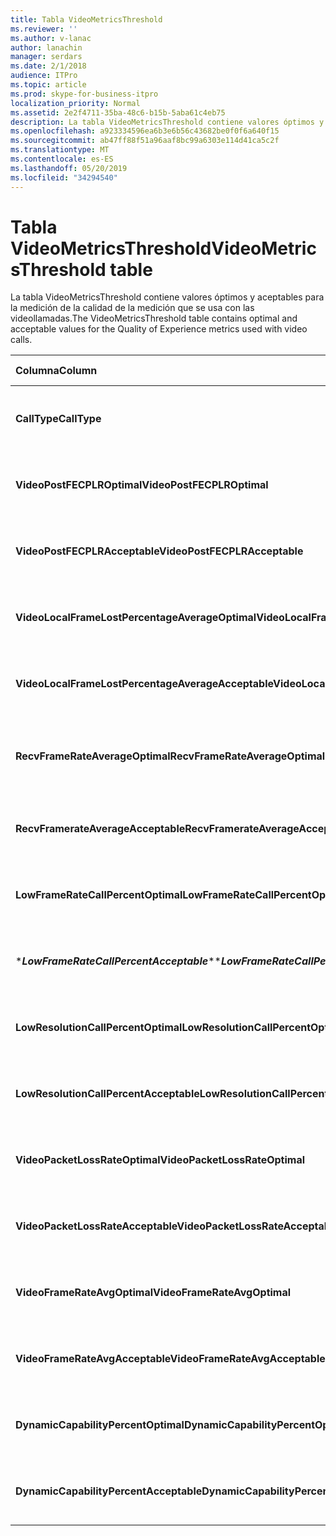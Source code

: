 ```yaml
---
title: Tabla VideoMetricsThreshold
ms.reviewer: ''
ms.author: v-lanac
author: lanachin
manager: serdars
ms.date: 2/1/2018
audience: ITPro
ms.topic: article
ms.prod: skype-for-business-itpro
localization_priority: Normal
ms.assetid: 2e2f4711-35ba-48c6-b15b-5aba61c4eb75
description: La tabla VideoMetricsThreshold contiene valores óptimos y aceptables para la medición de la calidad de la medición que se usa con las videollamadas.
ms.openlocfilehash: a923334596ea6b3e6b56c43682be0f0f6a640f15
ms.sourcegitcommit: ab47ff88f51a96aaf8bc99a6303e114d41ca5c2f
ms.translationtype: MT
ms.contentlocale: es-ES
ms.lasthandoff: 05/20/2019
ms.locfileid: "34294540"
---
```

# <a name="videometricsthreshold-table"></a><span data-ttu-id="08625-103">Tabla VideoMetricsThreshold</span><span class="sxs-lookup"><span data-stu-id="08625-103">VideoMetricsThreshold table</span></span>
 
<span data-ttu-id="08625-104">La tabla VideoMetricsThreshold contiene valores óptimos y aceptables para la medición de la calidad de la medición que se usa con las videollamadas.</span><span class="sxs-lookup"><span data-stu-id="08625-104">The VideoMetricsThreshold table contains optimal and acceptable values for the Quality of Experience metrics used with video calls.</span></span>
  

| <span data-ttu-id="08625-105">**Columna**</span><span class="sxs-lookup"><span data-stu-id="08625-105">**Column**</span></span>                                               | <span data-ttu-id="08625-106">**Tipo de datos**</span><span class="sxs-lookup"><span data-stu-id="08625-106">**Data Type**</span></span>       | <span data-ttu-id="08625-107">**Clave o índice**</span><span class="sxs-lookup"><span data-stu-id="08625-107">**Key/Index**</span></span>  | <span data-ttu-id="08625-108">**Detalles**</span><span class="sxs-lookup"><span data-stu-id="08625-108">**Details**</span></span>                          |
|:---------------------------------------------------------|:--------------------|:---------------|:-------------------------------------|
| <span data-ttu-id="08625-109">**CallType**</span><span class="sxs-lookup"><span data-stu-id="08625-109">**CallType**</span></span> <br/>                                       | <span data-ttu-id="08625-110">int</span><span class="sxs-lookup"><span data-stu-id="08625-110">int</span></span>  <br/>          | <span data-ttu-id="08625-111">Primary</span><span class="sxs-lookup"><span data-stu-id="08625-111">Primary</span></span>  <br/> | <span data-ttu-id="08625-112">Tipo de llamada que se realizó.</span><span class="sxs-lookup"><span data-stu-id="08625-112">Type of call that was placed.</span></span>  <br/> |
| <span data-ttu-id="08625-113">**VideoPostFECPLROptimal**</span><span class="sxs-lookup"><span data-stu-id="08625-113">**VideoPostFECPLROptimal**</span></span> <br/>                         | <span data-ttu-id="08625-114">decimal (4,5)</span><span class="sxs-lookup"><span data-stu-id="08625-114">decimal(5,2)</span></span>  <br/> |                | <span data-ttu-id="08625-115">El valor predeterminado es 0,05.</span><span class="sxs-lookup"><span data-stu-id="08625-115">The default value is 0.05.</span></span>  <br/>    |
| <span data-ttu-id="08625-116">**VideoPostFECPLRAcceptable**</span><span class="sxs-lookup"><span data-stu-id="08625-116">**VideoPostFECPLRAcceptable**</span></span> <br/>                      | <span data-ttu-id="08625-117">decimal (4,5)</span><span class="sxs-lookup"><span data-stu-id="08625-117">decimal(5,2)</span></span>  <br/> |                | <span data-ttu-id="08625-118">El valor predeterminado es 0,10.</span><span class="sxs-lookup"><span data-stu-id="08625-118">The default value is 0.10.</span></span>  <br/>    |
| <span data-ttu-id="08625-119">**VideoLocalFrameLostPercentageAverageOptimal**</span><span class="sxs-lookup"><span data-stu-id="08625-119">**VideoLocalFrameLostPercentageAverageOptimal**</span></span> <br/>    | <span data-ttu-id="08625-120">decimal (4,5)</span><span class="sxs-lookup"><span data-stu-id="08625-120">decimal(5,2)</span></span>  <br/> |                | <span data-ttu-id="08625-121">El valor predeterminado es 5,0.</span><span class="sxs-lookup"><span data-stu-id="08625-121">The default value is 5.0.</span></span>  <br/>     |
| <span data-ttu-id="08625-122">**VideoLocalFrameLostPercentageAverageAcceptable**</span><span class="sxs-lookup"><span data-stu-id="08625-122">**VideoLocalFrameLostPercentageAverageAcceptable**</span></span> <br/> | <span data-ttu-id="08625-123">decimal (4,5)</span><span class="sxs-lookup"><span data-stu-id="08625-123">decimal(5,2)</span></span>  <br/> |                | <span data-ttu-id="08625-124">El valor predeterminado es 10,0.</span><span class="sxs-lookup"><span data-stu-id="08625-124">The default value is 10.0.</span></span>  <br/>    |
| <span data-ttu-id="08625-125">**RecvFrameRateAverageOptimal**</span><span class="sxs-lookup"><span data-stu-id="08625-125">**RecvFrameRateAverageOptimal**</span></span> <br/>                    | <span data-ttu-id="08625-126">decimal (9, 4)</span><span class="sxs-lookup"><span data-stu-id="08625-126">decimal(9,4)</span></span>  <br/> |                | <span data-ttu-id="08625-127">El valor predeterminado es 12,0000.</span><span class="sxs-lookup"><span data-stu-id="08625-127">The default value is 12.0000.</span></span>  <br/> |
| <span data-ttu-id="08625-128">**RecvFramerateAverageAcceptable**</span><span class="sxs-lookup"><span data-stu-id="08625-128">**RecvFramerateAverageAcceptable**</span></span> <br/>                 | <span data-ttu-id="08625-129">decimal (9, 4)</span><span class="sxs-lookup"><span data-stu-id="08625-129">decimal(9,4)</span></span>  <br/> |                | <span data-ttu-id="08625-130">El valor predeterminado es 7,0000.</span><span class="sxs-lookup"><span data-stu-id="08625-130">The default value is 7.0000.</span></span>  <br/>  |
| <span data-ttu-id="08625-131">**LowFrameRateCallPercentOptimal**</span><span class="sxs-lookup"><span data-stu-id="08625-131">**LowFrameRateCallPercentOptimal**</span></span> <br/>                 | <span data-ttu-id="08625-132">decimal (4,5)</span><span class="sxs-lookup"><span data-stu-id="08625-132">decimal(5,2)</span></span>  <br/> |                | <span data-ttu-id="08625-133">El valor predeterminado es 5,0.</span><span class="sxs-lookup"><span data-stu-id="08625-133">The default value is 5.0.</span></span>  <br/>     |
| <span data-ttu-id="08625-134">\****LowFrameRateCallPercentAcceptable***\*</span><span class="sxs-lookup"><span data-stu-id="08625-134">\****LowFrameRateCallPercentAcceptable***\*</span></span> <br/>        | <span data-ttu-id="08625-135">decimal (4,5)</span><span class="sxs-lookup"><span data-stu-id="08625-135">decimal(5,2)</span></span>  <br/> |                | <span data-ttu-id="08625-136">El valor predeterminado es 10,0/</span><span class="sxs-lookup"><span data-stu-id="08625-136">The default value is 10.0/</span></span>  <br/>    |
| <span data-ttu-id="08625-137">**LowResolutionCallPercentOptimal**</span><span class="sxs-lookup"><span data-stu-id="08625-137">**LowResolutionCallPercentOptimal**</span></span> <br/>                | <span data-ttu-id="08625-138">decimal (4,5)</span><span class="sxs-lookup"><span data-stu-id="08625-138">decimal(5,2)</span></span>  <br/> |                | <span data-ttu-id="08625-139">El valor predeterminado es 5,0.</span><span class="sxs-lookup"><span data-stu-id="08625-139">The default value is 5.0.</span></span>  <br/>     |
| <span data-ttu-id="08625-140">**LowResolutionCallPercentAcceptable**</span><span class="sxs-lookup"><span data-stu-id="08625-140">**LowResolutionCallPercentAcceptable**</span></span> <br/>             | <span data-ttu-id="08625-141">decimal (4,5)</span><span class="sxs-lookup"><span data-stu-id="08625-141">decimal(5,2)</span></span>  <br/> |                | <span data-ttu-id="08625-142">El valor predeterminado es 10,0.</span><span class="sxs-lookup"><span data-stu-id="08625-142">The default value is 10.0.</span></span>  <br/>    |
| <span data-ttu-id="08625-143">**VideoPacketLossRateOptimal**</span><span class="sxs-lookup"><span data-stu-id="08625-143">**VideoPacketLossRateOptimal**</span></span> <br/>                     | <span data-ttu-id="08625-144">foat</span><span class="sxs-lookup"><span data-stu-id="08625-144">foat</span></span>  <br/>         |                | <span data-ttu-id="08625-145">El valor predeterminado es 0,05.</span><span class="sxs-lookup"><span data-stu-id="08625-145">The default value is 0.05.</span></span>  <br/>    |
| <span data-ttu-id="08625-146">**VideoPacketLossRateAcceptable**</span><span class="sxs-lookup"><span data-stu-id="08625-146">**VideoPacketLossRateAcceptable**</span></span> <br/>                  | <span data-ttu-id="08625-147">float</span><span class="sxs-lookup"><span data-stu-id="08625-147">float</span></span>  <br/>        |                | <span data-ttu-id="08625-148">El valor predeterminado es 0,10.</span><span class="sxs-lookup"><span data-stu-id="08625-148">The default value is 0.10.</span></span>  <br/>    |
| <span data-ttu-id="08625-149">**VideoFrameRateAvgOptimal**</span><span class="sxs-lookup"><span data-stu-id="08625-149">**VideoFrameRateAvgOptimal**</span></span> <br/>                       | <span data-ttu-id="08625-150">float</span><span class="sxs-lookup"><span data-stu-id="08625-150">float</span></span>  <br/>        |                | <span data-ttu-id="08625-151">El valor predeterminado es 12.</span><span class="sxs-lookup"><span data-stu-id="08625-151">The default value is 12.</span></span>  <br/>      |
| <span data-ttu-id="08625-152">**VideoFrameRateAvgAcceptable**</span><span class="sxs-lookup"><span data-stu-id="08625-152">**VideoFrameRateAvgAcceptable**</span></span> <br/>                    | <span data-ttu-id="08625-153">float</span><span class="sxs-lookup"><span data-stu-id="08625-153">float</span></span>  <br/>        |                | <span data-ttu-id="08625-154">El valor predeterminado es 7.</span><span class="sxs-lookup"><span data-stu-id="08625-154">The default value is 7.</span></span>  <br/>       |
| <span data-ttu-id="08625-155">**DynamicCapabilityPercentOptimal**</span><span class="sxs-lookup"><span data-stu-id="08625-155">**DynamicCapabilityPercentOptimal**</span></span> <br/>                | <span data-ttu-id="08625-156">decimal (4,5)</span><span class="sxs-lookup"><span data-stu-id="08625-156">decimal(5,2)</span></span>  <br/> |                | <span data-ttu-id="08625-157">El valor predeterminado es 5,00.</span><span class="sxs-lookup"><span data-stu-id="08625-157">The default value is 5.00.</span></span>  <br/>    |
| <span data-ttu-id="08625-158">**DynamicCapabilityPercentAcceptable**</span><span class="sxs-lookup"><span data-stu-id="08625-158">**DynamicCapabilityPercentAcceptable**</span></span> <br/>             | <span data-ttu-id="08625-159">decimal (4,5)</span><span class="sxs-lookup"><span data-stu-id="08625-159">decimal(5,2)</span></span>  <br/> |                | <span data-ttu-id="08625-160">El valor predeterminado es 10,00.</span><span class="sxs-lookup"><span data-stu-id="08625-160">The default value is 10.00.</span></span>  <br/>   |

